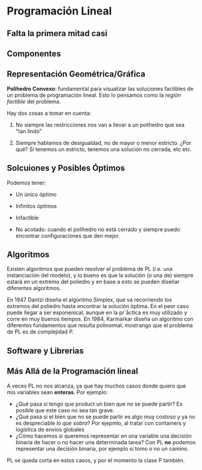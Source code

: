 # Programación Lineal

## Falta la primera mitad casi

## Componentes

## Representación Geométrica/Gráfica

**Polihedro Convexo**: fundamental para visualizar las soluciones factibles de un problema de programación lineal. Esto lo pensamos como la *región factible* del problema.

Hay dos cosas a tomar en cuenta:

1. No siempre las restricciones nos van a llevar a un polihedro que sea "tan lindo"

2. Siempre hablamos de desigualdad, no de mayor o menor estricto. ¿Por qué? Si tenemos un estricto, tenemos una solución no cerrada, etc etc.

## Solcuiones y Posibles Óptimos

Podemos tener:

- Un único óptimo

- Infinitos óptimos

- Infactible

- No acotado: cuando el polihedro no está cerrado y siempre puedo encontrar configuraciones que den mejor.

## Algoritmos

Existen algoritmos que pueden resolver el problema de PL (i.e. una instanciación del modelo), y lo bueno es que la solución (o una de) siempre estará en un extremo del poliedro y en base a esto se pueden diseñar diferentes algoritmos.

En 1947 Dantzi diseña el algoritmo Simplex, que va recorriendo los extremos del poliedro hasta encontrar la solución óptima. En el peor caso puede llegar a ser exponenical, aunque en la pr´åctica es muy utilizado y corre en muy buenos tiempos. En 1984, Karmarkar diseña un algoritmo con diferentes fundamentos que resulta polinomial, mostrango que el problema de PL es de complejidad P.

## Software y Librerias

## Más Allá de la Programación lineal

A veces PL no nos alcanza, ya que hay muchos casos donde quiero que mis variables sean **enteras**. Por ejemplo:

- ¿Qué pasa si tengo que product un bien que no se puede partir? Es posible que este caso no sea tan grave.
- ¿Qué pasa si el bien que no se puede partir es algo muy costoso y ya no es despreciable *lo que sobra*? Por ejepmlo, al tratar con containers y logística de envíos globales
- ¿Cómo hacemos si queremos representar en una variable una decisión binaria de hacer o no hacer una determinada tarea? Con PL **no** podemos representar una decisión binaria, por ejemplo si tomo o no un camino.

PL se queda corta en estos casos, y por el momento la clase P también.
